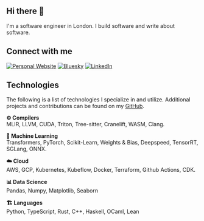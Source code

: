 ## Hi there 👋

I'm a software engineer in London. I build software and write about software.

## Connect with me 

<a href="https://www.stephendiehl.com" target="_blank"><img alt="Personal Website" src="https://img.shields.io/badge/Website-%2312100E.svg?&style=for-the-badge&logoColor=white&logo=googlechrome" /></a>
<a href="https://bsky.app/profile/www.stephendiehl.com" target="_blank"><img alt="Bluesky" src="https://img.shields.io/badge/bluesky-%231DA1F2.svg?&style=for-the-badge&logo=bluesky&logoColor=white" /></a>
<a href="https://www.linkedin.com/in/stephen-diehl-43778134a" target="_blank"><img alt="LinkedIn" src="https://img.shields.io/badge/linkedin-%230077B5.svg?&style=for-the-badge&logo=linkedin&logoColor=white?logo=linkedin" /></a>

## Technologies

The following is a list of technologies I specialize in and utilize. Additional projects and contributions can be found on my [GitHub](https://github.com/sdiehl).

**⚙️ Compilers**  
MLIR, LLVM, CUDA, Triton, Tree-sitter, Cranelift, WASM, Clang.

**🤖 Machine Learning**  
Transformers, PyTorch, Scikit-Learn, Weights & Bias, Deepspeed, TensorRT, SGLang, ONNX.

**☁️ Cloud**  
AWS, GCP, Kubernetes, Kubeflow, Docker, Terraform, Github Actions, CDK.

**📊 Data Science**  
Pandas, Numpy, Matplotlib, Seaborn

**🏗️ Languages**  
Python, TypeScript, Rust, C++, Haskell, OCaml, Lean
